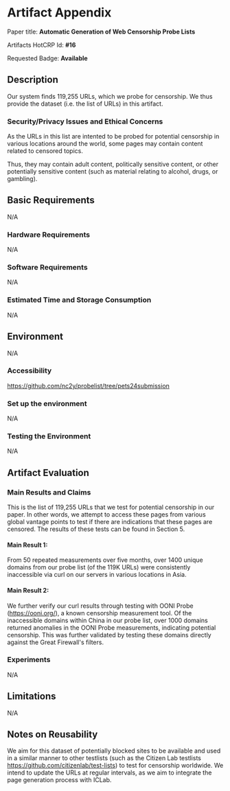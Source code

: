 # Artifact Appendix

Paper title: **Automatic Generation of Web Censorship Probe Lists**

Artifacts HotCRP Id: **#16**

Requested Badge: **Available**

## Description
Our system finds 119,255 URLs, which we probe for censorship. We thus provide the dataset (i.e. the list of URLs) in this artifact.

### Security/Privacy Issues and Ethical Concerns
As the URLs in this list are intented to be probed for potential censorship in
various locations around the world, some pages may contain content related to
censored topics.

Thus, they may contain adult content, politically sensitive content, or other
potentially sensitive content (such as material relating to
alcohol, drugs, or gambling).

## Basic Requirements
N/A

### Hardware Requirements
N/A

### Software Requirements
N/A

### Estimated Time and Storage Consumption
N/A

## Environment
N/A

### Accessibility
https://github.com/nc2y/probelist/tree/pets24submission

### Set up the environment
N/A

### Testing the Environment
N/A

## Artifact Evaluation

### Main Results and Claims
This is the list of 119,255 URLs that we test for potential censorship in our
paper. In other words, we attempt to access these pages from various global
vantage points to test if there are indications that these pages are censored.
The results of these tests can be found in Section 5.

#### Main Result 1:
From 50 repeated measurements over five months, over 1400 unique domains from
our probe list (of the 119K URLs) were consistently inaccessible via curl on
our servers in various locations in Asia.

#### Main Result 2:
We further verify our curl results through testing with OONI Probe
(https://ooni.org/), a known censorship measurement tool. Of the inaccessible
domains within China in our probe list, over 1000 domains returned anomalies in
the OONI Probe measurements, indicating potential censorship. This was further
validated by testing these domains directly against the Great Firewall's
filters.

### Experiments
N/A

## Limitations
N/A

## Notes on Reusability
We aim for this dataset of potentially blocked sites to be available and used
in a similar manner to other testlists (such as the Citizen Lab testlists
https://github.com/citizenlab/test-lists) to test for censorship worldwide. We
intend to update the URLs at regular intervals, as we aim to integrate the page
generation process with ICLab.
